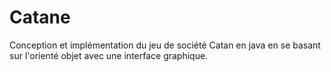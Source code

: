 # Catane
Conception et implémentation du jeu de société Catan en java en se basant sur l'orienté objet avec une interface graphique.
